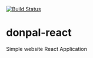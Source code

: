 [![Build Status](https://travis-ci.org/donaldkibet/donpal-react.svg?branch=master)](https://travis-ci.org/donaldkibet/donpal-react)

# donpal-react

Simple website React Application
